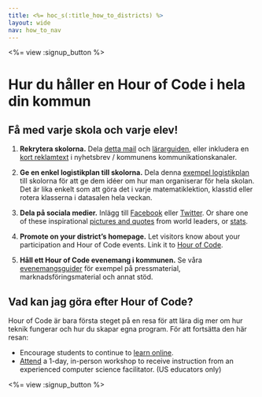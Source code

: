 ```yaml
---
title: <%= hoc_s(:title_how_to_districts) %>
layout: wide
nav: how_to_nav
---
```

<%= view :signup_button %>

# Hur du håller en Hour of Code i hela din kommun

## Få med varje skola och varje elev!

1. **Rekrytera skolorna.** Dela [detta mail](<%= resolve_url('/promote/resources#sample-emails') %>) och [lärarguiden](<%= resolve_url('/how-to') %>), eller inkludera en [kort reklamtext](<%= resolve_url('/promote/stats') %>) i nyhetsbrev / kommunens kommunikationskanaler.

2. **Ge en enkel logistikplan till skolorna.** Dela denna [exempel logistikplan](<%= localized_file('/files/HOC_Logistics_plan.pdf') %>) till skolorna för att ge dem idéer om hur man organiserar för hela skolan. Det är lika enkelt som att göra det i varje matematiklektion, klasstid eller rotera klasserna i datasalen hela veckan.

3. **Dela på sociala medier.** Inlägg till [Facebook](https://www.facebook.com/sharer/sharer.php?u=http%3A%2F%2Fhourofcode.com%2Fus) eller [Twitter](https://twitter.com/intent/tweet?url=http%3A%2F%2Fhourofcode.com&text=I%27m%20participating%20in%20this%20year%27s%20%23HourOfCode%2C%20are%20you%3F%20%40codeorg&original_referer=https%3A%2F%2Fwww.google.com%2Furl%3Fq%3Dhttps%253A%252F%252Ftwitter.com%252Fshare%253Fhashtags%253D%2526amp%253Brelated%253Dcodeorg%2526amp%253Btext%253DI%252527m%252Bparticipating%252Bin%252Bthis%252Byear%252527s%252B%252523HourOfCode%25252C%252Bare%252Byou%25253F%252B%252540codeorg%2526amp%253Burl%253Dhttp%25253A%25252F%25252Fhourofcode.com%26sa%3DD%26sntz%3D1%26usg%3DAFQjCNE1GLTUbKZfMlEh9Aj5w0iswz6PYQ&related=codeorg&hashtags=). Or share one of these inspirational [pictures and quotes](<%= resolve_url('/promote/resources#social') %>) from world leaders, or [stats](<%= resolve_url('/promote/stats') %>).

4. **Promote on your district’s homepage.** Let visitors know about your participation and Hour of Code events. Link it to [Hour of Code](<%= resolve_url('/') %>).

5. **Håll ett Hour of Code evenemang i kommunen.** Se våra [evenemangsguider](<%= resolve_url('/how-to/events') %>) för exempel på pressmaterial, marknadsföringsmaterial och annat stöd.

## Vad kan jag göra efter Hour of Code?

Hour of Code är bara första steget på en resa för att lära dig mer om hur teknik fungerar och hur du skapar egna program. För att fortsätta den här resan:

- Encourage students to continue to [learn online](<%= codeorg_url('/learn/beyond') %>).
- [Attend](<%= codeorg_url('/professional-development-workshops') %>) a 1-day, in-person workshop to receive instruction from an experienced computer science facilitator. (US educators only)

<%= view :signup_button %>